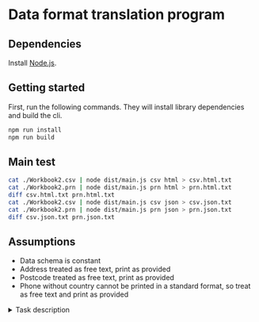# Data format translation program

## Dependencies
Install [Node.js](https://nodejs.org/en/download/).

## Getting started
First, run the following commands. They will install library dependencies and build the cli.

```bash
npm run install
npm run build
```

## Main test
```bash
cat ./Workbook2.csv | node dist/main.js csv html > csv.html.txt
cat ./Workbook2.prn | node dist/main.js prn html > prn.html.txt
diff csv.html.txt prn.html.txt
cat ./Workbook2.csv | node dist/main.js csv json > csv.json.txt
cat ./Workbook2.prn | node dist/main.js prn json > prn.json.txt
diff csv.json.txt prn.json.txt
```

## Assumptions

- Data schema is constant
- Address treated as free text, print as provided
- Postcode treated as free text, print as provided
- Phone without country cannot be printed in a standard format, so treat as free text and print as provided

<details>
<summary>Task description</summary>
## The task
Given are two files - both contain the same content - one is a CSV file the other is a PRN file, 
we want you write a command line utility which will read these CSV files and PRN files from stdin and, 
based on a command line option, print either JSON or HTML to stdout, so that it would work as part of a 
command pipeline.

Input with differing formats (e.g. dates, currency) should produce identical output.
This means that irrespective of whether the input data format was CSV or PRN, the output should
be the same. There will be a check for differences in the evaluation.
 
Non ASCII characters should be handled and rendered correctly. 

No content should be lost in translation and all output should be readable when encoded to UTF-8.

The solution will be tested like this
```bash
cat ./Workbook2.csv | your-solution csv html > csv.html.txt
cat ./Workbook2.prn | your-solution prn html > prn.html.txt
diff csv.html.txt prn.html.txt
cat ./Workbook2.csv | your-solution csv json > csv.json.txt
cat ./Workbook2.prn | your-solution prn json > prn.json.txt
diff csv.json.txt prn.json.txt
``` 

## How to proceed
Solutions in Kotlin are preferred, but if you're not familiar with Kotlin then use your main (work) language - 
Java, Python, Go, Ruby, JS, TS, etc. Any open source libraries which make life easier for you are of course allowed.

## How to deliver
Please include only the source code, any test code, and the build files. - no IDE files or build products. 
Please include a README.md with instructions on how to build and run the solution.

Please return the solution as a git repository. Make regular commits and pushes, so that we can see the evolution of the solution. Tar.gz or zip files are fine for delivery

## Deadline
You have 48 hours to complete the task. We reckon a couple of evenings should be enough.
</details>